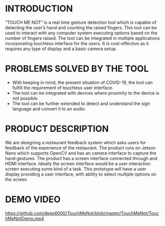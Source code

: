# INTRODUCTION
“TOUCH ME NOT” is a real time gesture detection tool which is capable of detecting the user’s hand and counting the raised fingers. This tool can be used to interact with any computer system executing options based on the number of fingers raised. The tool can be integrated in multiple applications incorporating touchless interface for the users. It is cost-effective as it requires any type of display and a basic camera setup.

# PROBLEMS SOLVED BY THE TOOL
- With keeping in mind, the present situation of COVID-19, the tool can fulfill the requirement of touchless user interface.
- The tool can be integrated with devices where proximity to the device is not possible.
- The tool can be further extended to detect and understand the sign language and convert it to an audio.

# PRODUCT DESCRIPTION
We are designing a restaurant feedback system which asks users for feedback of the experience of the restaurant. The product runs on Jetson Nano which supports OpenCV and has an camera interface to capture the hand gestures. The product has a screen interface connected through and HDMI interface. Ideally the screen interface would be a user interaction screen executing some kind of a task. This prototype will have a user display providing a user interface, with ability to select multiple options on the screen

# DEMO VIDEO 
https://github.com/deep6000/TouchMeNot/blob/master/TouchMeNot/TouchMeNotDemo.mp4
